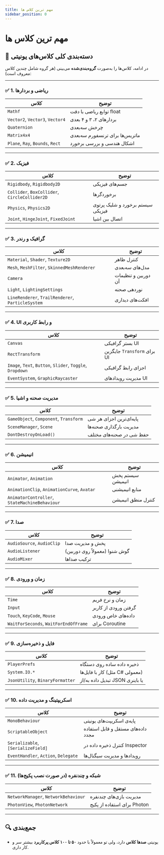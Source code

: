 ```yaml
---
title: مهم ترین کلاس ها
sidebar_position: 0
---
```


# مهم ترین کلاس ها


## 🎯 دسته‌بندی کلی کلاس‌های یونیتی

در ادامه، کلاس‌ها را به‌صورت **گروه‌بندی‌شده** می‌بینی (هر گروه شامل چندین کلاس معروف است):

---

### ✅ 1. ریاضی و بردارها

| کلاس                             | توضیح                           |
| -------------------------------- | ------------------------------- |
| `Mathf`                          | توابع ریاضی با دقت float        |
| `Vector2`, `Vector3`, `Vector4`  | بردارهای ۲، ۳ و ۴ بعدی          |
| `Quaternion`                     | چرخش سه‌بعدی                    |
| `Matrix4x4`                      | ماتریس‌ها برای ترنسفورم سه‌بعدی |
| `Plane`, `Ray`, `Bounds`, `Rect` | اشکال هندسی و بررسی برخورد      |

---

### ✅ 2. فیزیک

| کلاس                                          | توضیح                            |
| --------------------------------------------- | -------------------------------- |
| `Rigidbody`, `Rigidbody2D`                    | جسم‌های فیزیکی                   |
| `Collider`, `BoxCollider`, `CircleCollider2D` | برخوردگرها                       |
| `Physics`, `Physics2D`                        | سیستم برخورد و شلیک پرتوی فیزیکی |
| `Joint`, `HingeJoint`, `FixedJoint`           | اتصال بین اشیا                   |

---

### ✅ 3. گرافیک و رندر

| کلاس                                              | توضیح               |
| ------------------------------------------------- | ------------------- |
| `Material`, `Shader`, `Texture2D`                 | کنترل ظاهر          |
| `Mesh`, `MeshFilter`, `SkinnedMeshRenderer`       | مدل‌های سه‌بعدی     |
| `Camera`                                          | دوربین و تنظیمات آن |
| `Light`, `LightingSettings`                       | نوردهی صحنه         |
| `LineRenderer`, `TrailRenderer`, `ParticleSystem` | افکت‌های دیداری     |

---

### ✅ 4. UI و رابط کاربری

| کلاس                                                      | توضیح                       |
| --------------------------------------------------------- | --------------------------- |
| `Canvas`                                                  | بستر گرافیکی UI             |
| `RectTransform`                                           | جایگزین `Transform` برای UI |
| `Image`, `Text`, `Button`, `Slider`, `Toggle`, `Dropdown` | اجزای رابط گرافیکی          |
| `EventSystem`, `GraphicRaycaster`                         | مدیریت رویدادهای UI         |

---

### ✅ 5. مدیریت صحنه و اشیا

| کلاس                                   | توضیح                    |
| -------------------------------------- | ------------------------ |
| `GameObject`, `Component`, `Transform` | پایه‌ای‌ترین اجزای هر شی |
| `SceneManager`, `Scene`                | مدیریت بارگذاری صحنه‌ها  |
| `DontDestroyOnLoad()`                  | حفظ شی در صحنه‌های مختلف |

---

### ✅ 6. انیمیشن

| کلاس                                          | توضیح              |
| --------------------------------------------- | ------------------ |
| `Animator`, `Animation`                       | سیستم پخش انیمیشن  |
| `AnimationClip`, `AnimationCurve`, `Avatar`   | منابع انیمیشنی     |
| `AnimatorController`, `StateMachineBehaviour` | کنترل منطق انیمیشن |

---

### ✅ 7. صدا

| کلاس                       | توضیح                         |
| -------------------------- | ----------------------------- |
| `AudioSource`, `AudioClip` | پخش و مدیریت صدا              |
| `AudioListener`            | گوش شنوا (معمولاً روی دوربین) |
| `AudioMixer`               | ترکیب صداها                   |

---

### ✅ 8. زمان و ورودی

| کلاس                                  | توضیح                |
| ------------------------------------- | -------------------- |
| `Time`                                | زمان و نرخ فریم      |
| `Input`                               | گرفتن ورودی از کاربر |
| `Touch`, `KeyCode`, `Mouse`           | داده‌های خاص ورودی   |
| `WaitForSeconds`, `WaitForEndOfFrame` | برای Coroutine       |

---

### ✅ 9. فایل و ذخیره‌سازی

| کلاس                             | توضیح                           |
| -------------------------------- | ------------------------------- |
| `PlayerPrefs`                    | ذخیره داده ساده روی دستگاه      |
| `System.IO.*`                    | کار با فایل‌ها (مثل C# معمولی)  |
| `JsonUtility`, `BinaryFormatter` | تبدیل داده به/از JSON یا باینری |

---

### ✅ 10. اسکریپتینگ و مدیریت داده

| کلاس                                 | توضیح                              |
| ------------------------------------ | ---------------------------------- |
| `MonoBehaviour`                      | پایه‌ی اسکریپت‌های یونیتی          |
| `ScriptableObject`                   | داده‌های مستقل و قابل استفاده مجدد |
| `Serializable`, `[SerializeField]`   | کنترل ذخیره داده در Inspector      |
| `EventHandler`, `Action`, `Delegate` | رویدادها و مدیریت سیگنال‌ها        |

---

### ✅ 11. شبکه و چندنفره (در صورت نصب پکیج‌ها)

| کلاس                                 | توضیح                       |
| ------------------------------------ | --------------------------- |
| `NetworkManager`, `NetworkBehaviour` | مدیریت بازی‌های چندنفره     |
| `PhotonView`, `PhotonNetwork`        | برای استفاده از پکیج Photon |

---

## 🔍 جمع‌بندی

* یونیتی **صدها کلاس** دارد، ولی تو معمولاً با حدود **۵۰ تا ۱۰۰ کلاس پرکاربرد** بیشتر سر و کار داری.
